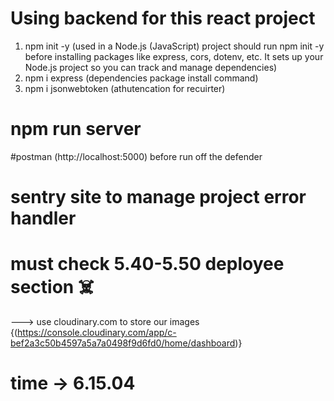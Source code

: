 # Using backend for this react project
1. npm init -y (used in a Node.js (JavaScript) project should run npm init -y before installing packages like express, cors, dotenv, etc. It sets up your Node.js project so you can track and manage dependencies)
2. npm i express  (dependencies package install command)
3. npm i jsonwebtoken (athutencation for recuirter)

# npm run server 
#postman (http://localhost:5000)   before run off the defender 

# sentry site to manage project error handler

# must check 5.40-5.50 deployee section  ☠️

---> use cloudinary.com to store our images  {(https://console.cloudinary.com/app/c-bef2a3c50b4597a5a7a0498f9d6fd0/home/dashboard)} 

# time -> 6.15.04